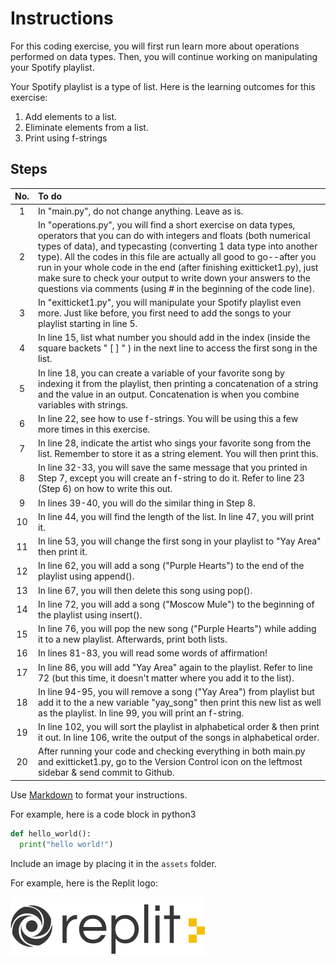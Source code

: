 # Instructions  

  For this coding exercise, you will first run learn more about operations performed on data types. Then, you will continue working on manipulating your Spotify playlist.

Your Spotify playlist is a type of list. Here is the learning outcomes for this exercise:
  1. Add elements to a list.
  2. Eliminate elements from a list.
  3. Print using f-strings

## Steps
No.| To do
:-:|:-
1| In "main.py", do not change anything. Leave as is. 
2| In "operations.py", you will find a short exercise on data types, operators that you can do with integers and floats (both numerical types of data), and typecasting (converting 1 data type into another type). All the codes in this file are actually all good to go--after you run in your whole code in the end (after finishing exitticket1.py), just make sure to check your output to write down your answers to the questions via comments (using # in the beginning of the code line).
3| In "exitticket1.py", you will manipulate your Spotify playlist even more. Just like before, you first need to add the songs to your playlist starting in line 5.
4| In line 15, list what number you should add in the index (inside the square backets " [ ] " ) in the next line to access the first song in the list.
5| In line 18, you can create a variable of your favorite song by indexing it from the playlist, then printing a concatenation of a string and the value in an output. Concatenation is when you combine variables with strings.
6| In line 22, see how to use f-strings. You will be using this a few more times in this exercise.
7| In line 28, indicate the artist who sings your favorite song from the list. Remember to store it as a string element. You will then print this.
8| In line 32-33, you will save the same message that you printed in Step 7, except you will create an f-string to do it. Refer to line 23 (Step 6) on how to write this out.
9| In lines 39-40, you will do the similar thing in Step 8.
10| In line 44, you will find the length of the list. In line 47, you will print it.
11| In line 53, you will change the first song in your playlist to "Yay Area" then print it.
12| In line 62, you will add a song ("Purple Hearts") to the end of the playlist using append().
13| In line 67, you will then delete this song using pop().
14| In line 72, you will add a song ("Moscow Mule") to the beginning of the playlist using insert().
15| In line 76, you will pop the new song ("Purple Hearts") while adding it to a new playlist. Afterwards, print both lists.
16| In lines 81-83, you will read some words of affirmation!
17| In line 86, you will add "Yay Area" again to the playlist. Refer to line 72 (but this time, it doesn't matter where you add it to the list).
18| In line 94-95, you will remove a song ("Yay Area") from playlist but add it to the a new variable "yay_song" then print this new list as well as the playlist. In line 99, you will print an f-string.
19| In line 102, you will sort the playlist in alphabetical order & then print it out. In line 106, write the output of the songs in alphabetical order.
20| After running your code and checking everything in both main.py and exitticket1.py, go to the Version Control icon on the leftmost sidebar & send commit to Github.




  Use [Markdown](https://gist.github.com/cuonggt/9b7d08a597b167299f0d) to format your instructions.

  For example, here is a code block in python3
```python
def hello_world():
  print("hello world!")
```


  Include an image by placing it in the `assets` folder.

  For example, here is the Replit logo:

  ![alt text](assets/logo.png)
  
  